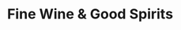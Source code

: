 ---
title: "Fine Wine & Good Spirits"
url: /steelton/fine-wine-und-good-spirits/
shop: Spirituosen
---